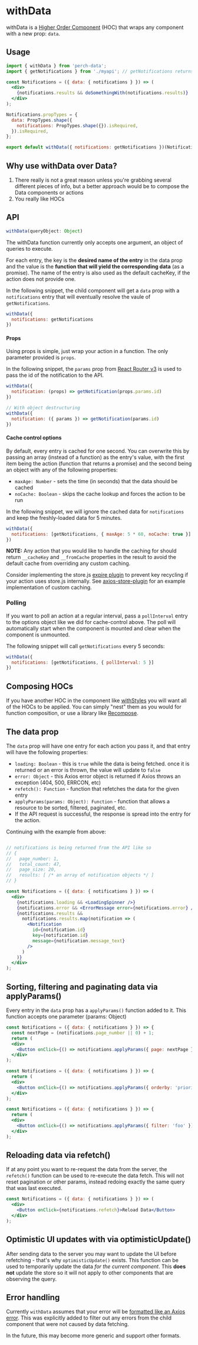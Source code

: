 # withData

withData is a [Higher Order Component](https://reactjs.org/docs/higher-order-components.html) (HOC) that wraps any component with a new prop: `data`.

## Usage

```jsx
import { withData } from 'perch-data';
import { getNotifications } from './myapi'; // getNotifications returns a promise

const Notifications = ({ data: { notifications } }) => (
  <div>
    {notifications.results && doSomethingWith(notifications.results)}
  </div>
);

Notifications.propTypes = {
  data: PropTypes.shape({
    notifications: PropTypes.shape({}).isRequired,
  }).isRequired,
};

export default withData({ notifications: getNotifications })(Notifications);
```

## Why use withData over Data?

1. There really is not a great reason unless you're grabbing several different pieces of info, but a better approach would be to compose the Data components or actions
2. You really like HOCs

## API

```js
withData(queryObject: Object)
```

The withData function currently only accepts one argument, an object of queries to execute.

For each entry, the key is the **desired name of the entry** in the data prop and the value is the **function that will yield the corresponding data** (as a promise). The name of the entry is also used as the default cacheKey, if the action does not provide one.

In the following snippet, the child component will get a `data` prop with a `notifications` entry that will eventually resolve the vaule of `getNotifications`.

```js
withData({
  notifications: getNotifications
})
```

#### Props

Using props is simple, just wrap your action in a function. The only parameter provided is `props`.

In the following snippet, the `params` prop from [React Router v3](https://github.com/ReactTraining/react-router/tree/v3/docs) is used to pass the id of the notification to the API.

```js
withData({
  notification: (props) => getNotification(props.params.id)
})

// With object destructuring
withData({
  notification: ({ params }) => getNotification(params.id)
})
```

#### Cache control options

By default, every entry is cached for one second. You can overwrite this by passing an array (instead of a function) as the entry's value, with the first item being the action (function that returns a promise) and the second being an object with any of the following properties:

- `maxAge: Number` - sets the time (in seconds) that the data should be cached
- `noCache: Boolean` - skips the cache lookup and forces the action to be run

In the following snippet, we will ignore the cached data for `notifications` and keep the freshly-loaded data for 5 minutes.

```js
withData({
  notifications: [getNotifications, { maxAge: 5 * 60, noCache: true }]
})
```

**NOTE:** Any action that you would like to handle the caching for should return `__cacheKey` and `__fromCache` properties in the result to avoid the default cache from overriding any custom caching.

Consider implementing the store.js [expire plugin](https://github.com/marcuswestin/store.js/blob/master/plugins/expire.js) to prevent key recycling if your action uses store.js internally. See [axios-store-plugin](https://github.com/usePF/axios-store-plugin) for an example implementation of custom caching.

### Polling

If you want to poll an action at a regular interval, pass a `pollInterval` entry to the options object like we did for cache-control above. The poll will automatically start when the component is mounted and clear when the component is unmounted.

The following snippet will call `getNotifications` every 5 seconds:

```js
withData({
  notifications: [getNotifications, { pollInterval: 5 }]
})
```

## Composing HOCs

If you have another HOC in the component like [withStyles](https://material-ui-next.com/customization/css-in-js/#api) you will want all of the HOCs to be applied. You can simply "nest" them as you would for function composition, or use a library like [Recompose](https://github.com/acdlite/recompose).

## The data prop

The `data` prop will have one entry for each action you pass it, and that entry will have the following properties:

- `loading: Boolean` - this is `true` while the data is being fetched. once it is returned or an error is thrown, the value will update to `false`
- `error: Object` - this Axios error object is returned if Axios throws an exception (404, 500, ERRCON, etc)
- `refetch(): Function` - function that refetches the data for the given entry
- `applyParams(params: Object): Function` - function that allows a resource to be sorted, filtered, paginated, etc.
- If the API request is successful, the response is spread into the entry for the action.

Continuing with the example from above:

```jsx

// notifications is being returned from the API like so
// {
//   page_number: 1,
//   total_count: 47,
//   page_size: 20,
//   results: [ /* an array of notification objects */ ]
// }

const Notifications = ({ data: { notifications } }) => (
  <div>
    {notifications.loading && <LoadingSpinner />}
    {notifications.error && <ErrorMessage error={notifications.error} />}
    {notifications.results &&
      notifications.results.map(notification => (
        <Notification
          id={notification.id}
          key={notification.id}
          message={notification.message_text}
        />
      )
    )}
  </div>
);
```

## Sorting, filtering and paginating data via applyParams()

Every entry in the `data` prop has a `applyParams()` function added to it. This function accepts one parameter (params: Object)

```jsx
const Notifications = ({ data: { notifications } }) => {
  const nextPage = (notifications.page_number || 0) + 1;
  return (
  <div>
    <Button onClick={() => notifications.applyParams({ page: nextPage })}>Load more</Button>
  </div>
);
```

```jsx
const Notifications = ({ data: { notifications } }) => {
  return (
  <div>
    <Button onClick={() => notifications.applyParams({ orderby: 'priority' })}>Load more</Button>
  </div>
);
```

```jsx
const Notifications = ({ data: { notifications } }) => {
  return (
  <div>
    <Button onClick={() => notifications.applyParams({ filter: 'foo' })}>Load more</Button>
  </div>
);
```

## Reloading data via refetch()

If at any point you want to re-request the data from the server, the `refetch()` function can be used to re-execute the data fetch. This will not reset pagination or other params, instead redoing exactly the same query that was last executed.

```jsx
const Notifications = ({ data: { notifications } }) => (
  <div>
    <Button onClick={notifications.refetch}>Reload Data</Button>
  </div>
);
```

## Optimistic UI updates with via optimisticUpdate()

After sending data to the server you may want to update the UI before refetching - that's why `optimisticUpdate()` exists. This function can be used to temporarily update the data _for the current component_. This **does not** update the store so it will not apply to other components that are observing the query.

## Error handling

Currently `withData` assumes that your error will be [formatted like an Axios error](https://github.com/axios/axios#handling-errors).
This was explicitly added to filter out any errors from the child component that were not caused by data fetching.

In the future, this may become more generic and support other formats.
